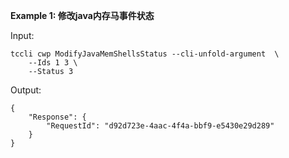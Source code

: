 **Example 1: 修改java内存马事件状态**



Input: 

```
tccli cwp ModifyJavaMemShellsStatus --cli-unfold-argument  \
    --Ids 1 3 \
    --Status 3
```

Output: 
```
{
    "Response": {
        "RequestId": "d92d723e-4aac-4f4a-bbf9-e5430e29d289"
    }
}
```

